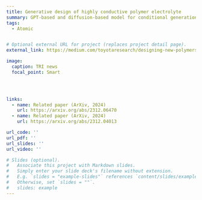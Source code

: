 ```yaml
---
title: Generative design of highly conductive polymer electrolyte
summary: GPT-based and diffusion-based model for conditional generation of polymer electrolyte with high conductivity, validated with MD simulations.  
tags:
  - Atomic


# Optional external URL for project (replaces project detail page).
external_link: https://medium.com/toyotaresearch/designing-new-polymers-with-ai-31645c39316b

image:
  caption: TRI news
  focal_point: Smart
  



links:
  - name: Related paper (ArXiv, 2024)
    url: https://arxiv.org/abs/2312.06470
  - name: Related paper (ArXiv, 2024)
    url: https://arxiv.org/abs/2312.04013

url_code: ''
url_pdf: ''
url_slides: ''
url_video: ''

# Slides (optional).
#   Associate this project with Markdown slides.
#   Simply enter your slide deck's filename without extension.
#   E.g. `slides = "example-slides"` references `content/slides/example-slides.md`.
#   Otherwise, set `slides = ""`.
#   slides: example
---
```




